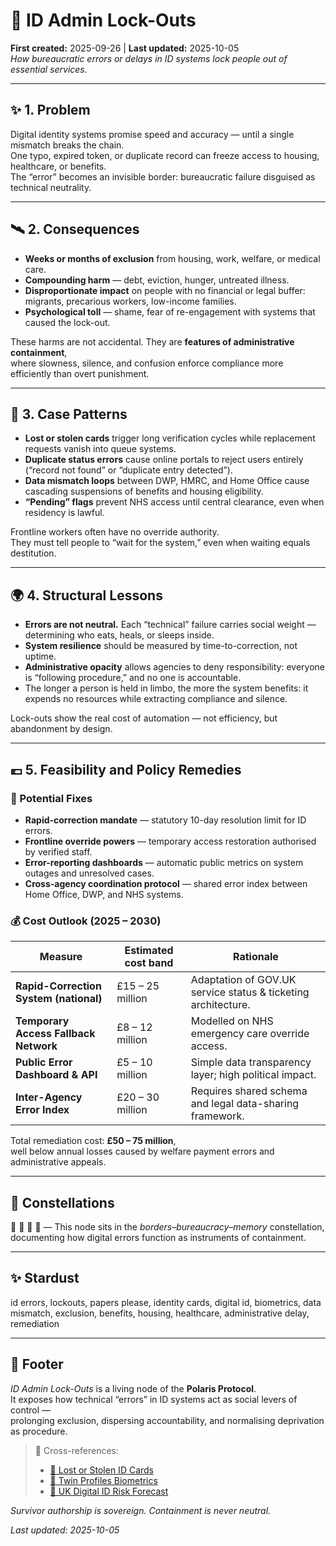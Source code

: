 # 🚪 ID Admin Lock-Outs  
**First created:** 2025-09-26  |  **Last updated:** 2025-10-05  
*How bureaucratic errors or delays in ID systems lock people out of essential services.*  

---

## ✨ 1. Problem  
Digital identity systems promise speed and accuracy — until a single mismatch breaks the chain.  
One typo, expired token, or duplicate record can freeze access to housing, healthcare, or benefits.  
The “error” becomes an invisible border: bureaucratic failure disguised as technical neutrality.  

---

## 🛰️ 2. Consequences  
- **Weeks or months of exclusion** from housing, work, welfare, or medical care.  
- **Compounding harm** — debt, eviction, hunger, untreated illness.  
- **Disproportionate impact** on people with no financial or legal buffer: migrants, precarious workers, low-income families.  
- **Psychological toll** — shame, fear of re-engagement with systems that caused the lock-out.  

These harms are not accidental. They are **features of administrative containment**,  
where slowness, silence, and confusion enforce compliance more efficiently than overt punishment.  

---

## 🍊 3. Case Patterns  
- **Lost or stolen cards** trigger long verification cycles while replacement requests vanish into queue systems.  
- **Duplicate status errors** cause online portals to reject users entirely (“record not found” or “duplicate entry detected”).  
- **Data mismatch loops** between DWP, HMRC, and Home Office cause cascading suspensions of benefits and housing eligibility.  
- **“Pending” flags** prevent NHS access until central clearance, even when residency is lawful.  

Frontline workers often have no override authority.  
They must tell people to “wait for the system,” even when waiting equals destitution.  

---

## 🌍 4. Structural Lessons  
- **Errors are not neutral.** Each “technical” failure carries social weight — determining who eats, heals, or sleeps inside.  
- **System resilience** should be measured by time-to-correction, not uptime.  
- **Administrative opacity** allows agencies to deny responsibility: everyone is “following procedure,” and no one is accountable.  
- The longer a person is held in limbo, the more the system benefits: it expends no resources while extracting compliance and silence.  

Lock-outs show the real cost of automation — not efficiency, but abandonment by design.  

---

## 💶 5. Feasibility and Policy Remedies  

### 🧮 Potential Fixes  
- **Rapid-correction mandate** — statutory 10-day resolution limit for ID errors.  
- **Frontline override powers** — temporary access restoration authorised by verified staff.  
- **Error-reporting dashboards** — automatic public metrics on system outages and unresolved cases.  
- **Cross-agency coordination protocol** — shared error index between Home Office, DWP, and NHS systems.  

### 💰 Cost Outlook (2025 – 2030)  

| Measure | Estimated cost band | Rationale |
|----------|---------------------|-----------|
| **Rapid-Correction System (national)** | £15 – 25 million | Adaptation of GOV.UK service status & ticketing architecture. |
| **Temporary Access Fallback Network** | £8 – 12 million | Modelled on NHS emergency care override access. |
| **Public Error Dashboard & API** | £5 – 10 million | Simple data transparency layer; high political impact. |
| **Inter-Agency Error Index** | £20 – 30 million | Requires shared schema and legal data-sharing framework. |

Total remediation cost: **£50 – 75 million**,  
well below annual losses caused by welfare payment errors and administrative appeals.  

---

## 🌌 Constellations  

🚪 🛂 🧿 🔮 — This node sits in the *borders–bureaucracy–memory* constellation,  
documenting how digital errors function as instruments of containment.  

---

## ✨ Stardust  

id errors, lockouts, papers please, identity cards, digital id, biometrics, data mismatch, exclusion, benefits, housing, healthcare, administrative delay, remediation  

---

## 🏮 Footer  

*ID Admin Lock-Outs* is a living node of the **Polaris Protocol**.  
It exposes how technical “errors” in ID systems act as social levers of control —  
prolonging exclusion, dispersing accountability, and normalising deprivation as procedure.  

> 📡 Cross-references:  
> - [🧾 Lost or Stolen ID Cards](../🛂_Papers_Please_Problems/🧾_lost_stolen_id_cards.md)  
> - [👥 Twin Profiles Biometrics](../🧟‍♀️_Residual_Shadows/👥_twin_profiles_biometrics.md)  
> - [🔮 UK Digital ID Risk Forecast](../../Governance_And_Containment/🈺_Governance_And_Prevent/🔮_uk_digital_id_risk_forecast.md)  

*Survivor authorship is sovereign. Containment is never neutral.*  

_Last updated: 2025-10-05_  
